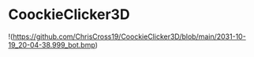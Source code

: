 # CoockieClicker3D
!(https://github.com/ChrisCross19/CoockieClicker3D/blob/main/2031-10-19_20-04-38.999_bot.bmp)
